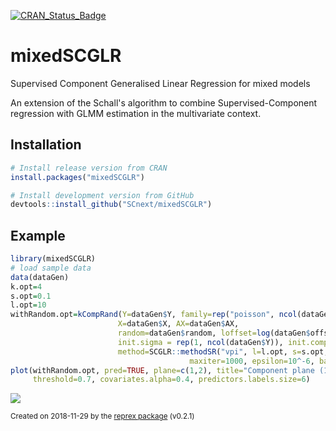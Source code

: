 [![CRAN\_Status\_Badge](https://www.r-pkg.org/badges/version/mixedSCGLR)](https://cran.r-project.org/package=mixedSCGLR)

# mixedSCGLR
Supervised Component Generalised Linear Regression for mixed models

An extension of the Schall's algorithm to combine Supervised-Component regression with GLMM estimation in the multivariate context.

## Installation

``` r
# Install release version from CRAN
install.packages("mixedSCGLR")

# Install development version from GitHub
devtools::install_github("SCnext/mixedSCGLR")
```
## Example

``` r
library(mixedSCGLR)
# load sample data
data(dataGen)
k.opt=4
s.opt=0.1
l.opt=10
withRandom.opt=kCompRand(Y=dataGen$Y, family=rep("poisson", ncol(dataGen$Y)),
                        X=dataGen$X, AX=dataGen$AX,
                        random=dataGen$random, loffset=log(dataGen$offset), k=k.opt,
                        init.sigma = rep(1, ncol(dataGen$Y)), init.comp = "pca",
                        method=SCGLR::methodSR("vpi", l=l.opt, s=s.opt,
                                        maxiter=1000, epsilon=10^-6, bailout=1000))
plot(withRandom.opt, pred=TRUE, plane=c(1,2), title="Component plane (1,2)",
     threshold=0.7, covariates.alpha=0.4, predictors.labels.size=6)
```

![](https://i.imgur.com/rTUqFBx.png)

<sup>Created on 2018-11-29 by the [reprex package](https://reprex.tidyverse.org) (v0.2.1)</sup>
